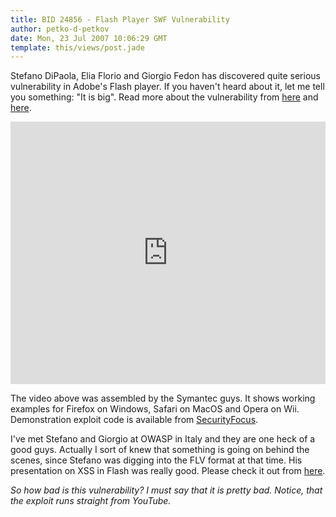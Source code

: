 ```yaml
---
title: BID 24856 - Flash Player SWF Vulnerability
author: petko-d-petkov
date: Mon, 23 Jul 2007 10:06:29 GMT
template: this/views/post.jade
---
```


Stefano DiPaola, Elia Florio and Giorgio Fedon has discovered quite serious vulnerability in Adobe's Flash player. If you haven't heard about it, let me tell you something: "It is big". Read more about the vulnerability from [here](http://www.mindedsecurity.com/labs/advisories/MSA01110707) and [here](http://www.securityfocus.com/bid/24856).

<iframe width="100%" height="420" src="http://www.youtube.com/embed/seZYSor_7T8" frameborder="0" allowfullscreen></iframe>

The video above was assembled by the Symantec guys. It shows working examples for Firefox on Windows, Safari on MacOS and Opera on Wii. Demonstration exploit code is available from [SecurityFocus](http://www.securityfocus.com/data/vulnerabilities/exploits/24856.zip).

I've met Stefano and Giorgio at OWASP in Italy and they are one heck of a good guys. Actually I sort of knew that something is going on behind the scenes, since Stefano was digging into the FLV format at that time. His presentation on XSS in Flash was really good. Please check it out from [here](http://www.owasp.org/images/8/8c/OWASPAppSec2007Milan_TestingFlashApplications.ppt).

_So how bad is this vulnerability? I must say that it is pretty bad. Notice, that the exploit runs straight from YouTube._
